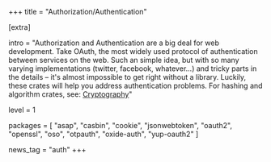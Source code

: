 +++
title = "Authorization/Authentication"

[extra]

intro = "Authorization and Authentication are a big deal for web development. Take OAuth, the most widely used protocol of authentication between services on the web. Such an simple idea, but with so many varying implementations (twitter, facebook, whatever...) and tricky parts in the details – it's almost impossible to get right without a library. Luckily, these crates will help you address authentication problems. For hashing and algorithm crates, see: [Cryptography](https://www.arewewebyet.org/topics/crypto/)"

level = 1

packages = [
  "asap",
  "casbin",
  "cookie",
  "jsonwebtoken",
  "oauth2",
  "openssl",
  "oso",
  "otpauth",
  "oxide-auth",
  "yup-oauth2"
]

news_tag = "auth"
+++

